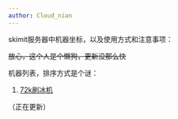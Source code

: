 ```yaml
---
author: Cloud_nian
---
```

skimit服务器中机器坐标，以及使用方式和注意事项：

~~放心，这个人是个懒狗，更新没那么快~~  

机器列表，排序方式是个谜：  
1. [72k刷冰机](https://docs.skimit.cn/%E6%8C%87%E5%8D%97/%E6%9C%BA%E5%99%A8/72k-ice-generator.html)

（正在更新）
